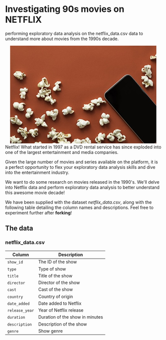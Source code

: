 # Investigating 90s movies on NETFLIX
performing exploratory data analysis on the netflix_data.csv data to understand more about movies from the 1990s decade.


<center><img src="redpopcorn.jpg"></center>
Netflix! What started in 1997 as a DVD rental service has since exploded into one of the largest entertainment and media companies.

Given the large number of movies and series available on the platform, it is a perfect opportunity to flex your exploratory data analysis skills and dive into the entertainment industry.

We want to do some research on movies released in the 1990's. We'll delve into Netflix data and perform exploratory data analysis to better understand this awesome movie decade!

We have been supplied with the dataset *netflix_data.csv*, along with the following table detailing the column names and descriptions. Feel free to experiment further after **forking**!


## The data
### **netflix_data.csv**
| Column | Description |
|--------|-------------|
| `show_id` | The ID of the show |
| `type` | Type of show |
| `title` | Title of the show |
| `director` | Director of the show |
| `cast` | Cast of the show |
| `country` | Country of origin |
| `date_added` | Date added to Netflix |
| `release_year` | Year of Netflix release |
| `duration` | Duration of the show in minutes |
| `description` | Description of the show |
| `genre` | Show genre |

